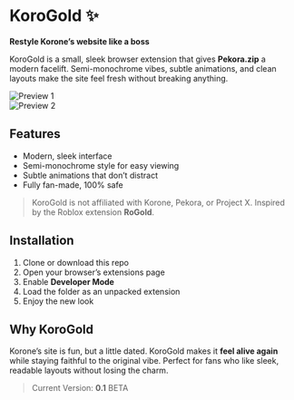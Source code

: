 # KoroGold ✨

**Restyle Korone’s website like a boss**  

KoroGold is a small, sleek browser extension that gives **Pekora.zip** a modern facelift. Semi-monochrome vibes, subtle animations, and clean layouts make the site feel fresh without breaking anything.  

![Preview 1](https://cdn.discordapp.com/attachments/1416655702881206365/1416655703887708221/image.png?ex=68c7a2ef&is=68c6516f&hm=2e17de72d960efa2ac866ebc02fcda67b09498a6425ad2d7db962c19fb43beb1&)  
![Preview 2](https://cdn.discordapp.com/attachments/1416655702881206365/1416655704407937105/image.png?ex=68c7a2f0&is=68c65170&hm=16cac13bfc57b0911da7e70fcf44b1cc6c235b3a85ff9bca69a2c843a2c710c0&)

## Features

- Modern, sleek interface  
- Semi-monochrome style for easy viewing  
- Subtle animations that don’t distract  
- Fully fan-made, 100% safe  

> KoroGold is not affiliated with Korone, Pekora, or Project X. Inspired by the Roblox extension **RoGold**.  

## Installation

1. Clone or download this repo  
2. Open your browser’s extensions page  
3. Enable **Developer Mode**  
4. Load the folder as an unpacked extension  
5. Enjoy the new look  

## Why KoroGold

Korone’s site is fun, but a little dated. KoroGold makes it **feel alive again** while staying faithful to the original vibe. Perfect for fans who like sleek, readable layouts without losing the charm.  

> Current Version: **0.1** BETA
